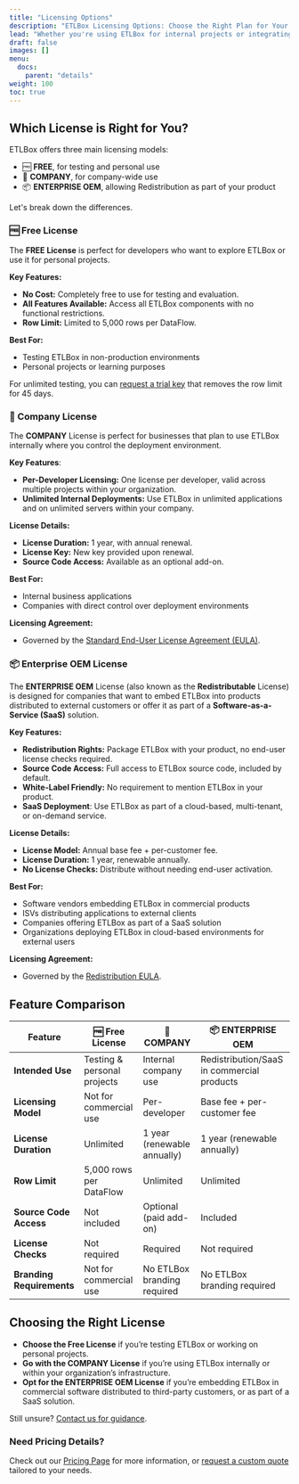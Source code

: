 ```yaml
---
title: "Licensing Options"
description: "ETLBox Licensing Options: Choose the Right Plan for Your Needs"
lead: "Whether you're using ETLBox for internal projects or integrating it into commercial products, we offer flexible licensing options tailored to fit your business needs."
draft: false
images: []
menu:
  docs:
    parent: "details"
weight: 100
toc: true
---
```


## Which License is Right for You?

ETLBox offers three main licensing models:
- 🆓 **FREE**, for testing and personal use
- 🏢 **COMPANY**, for company-wide use
- 📦 **ENTERPRISE OEM**, allowing Redistribution as part of your product

Let's break down the differences.

### 🆓 Free License

The **FREE License** is perfect for developers who want to explore ETLBox or use it for personal projects.

**Key Features:**
- **No Cost:** Completely free to use for testing and evaluation.
- **All Features Available:** Access all ETLBox components with no functional restrictions.
- **Row Limit:** Limited to 5,000 rows per DataFlow.

**Best For:**
- Testing ETLBox in non-production environments
- Personal projects or learning purposes

For unlimited testing, you can [request a trial key](https://www.etlbox.app) that removes the row limit for 45 days.


### 🏢 Company License

The **COMPANY** License is perfect for businesses that plan to use ETLBox internally where you control the deployment environment.

**Key Features**:
- **Per-Developer Licensing:** One license per developer, valid across multiple projects within your organization.
- **Unlimited Internal Deployments:** Use ETLBox in unlimited applications and on unlimited servers within your company.

**License Details:**
- **License Duration:** 1 year, with annual renewal.
- **License Key:** New key provided upon renewal.
- **Source Code Access:** Available as an optional add-on.

**Best For:**
- Internal business applications
- Companies with direct control over deployment environments

**Licensing Agreement:**
- Governed by the [Standard End-User License Agreement (EULA)](/support/eula/standard-eula/).


### 📦 Enterprise OEM License

The **ENTERPRISE OEM** License (also known as the **Redistributable** License) is designed for companies that want to embed ETLBox into products distributed to external customers or offer it as part of a **Software-as-a-Service (SaaS)** solution.

**Key Features:**
- **Redistribution Rights:** Package ETLBox with your product, no end-user license checks required.
- **Source Code Access:** Full access to ETLBox source code, included by default.
- **White-Label Friendly:** No requirement to mention ETLBox in your product.
- **SaaS Deployment**: Use ETLBox as part of a cloud-based, multi-tenant, or on-demand service.

**License Details:**
- **License Model:** Annual base fee + per-customer fee.
- **License Duration:** 1 year, renewable annually.
- **No License Checks:** Distribute without needing end-user activation.

**Best For:**
- Software vendors embedding ETLBox in commercial products
- ISVs distributing applications to external clients
- Companies offering ETLBox as part of a SaaS solution
- Organizations deploying ETLBox in cloud-based environments for external users

**Licensing Agreement:**
- Governed by the [Redistribution EULA](/support/eula/redistribution-eula/).


## Feature Comparison

| **Feature**               | 🆓 **Free License**                | 🏢 **COMPANY**                        | 📦 **ENTERPRISE OEM**                |
|---------------------------|------------------------------------|----------------------------------------|-------------------------------------|
| **Intended Use**          | Testing & personal projects        | Internal company use                   | Redistribution/SaaS in commercial products |
| **Licensing Model**       | Not for commercial use             | Per-developer                          | Base fee + per-customer fee          |
| **License Duration**      | Unlimited                          | 1 year (renewable annually)            | 1 year (renewable annually)          |
| **Row Limit**             | 5,000 rows per DataFlow            | Unlimited                              | Unlimited                            |
| **Source Code Access**    | Not included                       | Optional (paid add-on)                 | Included                             |
| **License Checks**        | Not required                       | Required                                | Not required                         |
| **Branding Requirements** | Not for commercial use             | No ETLBox branding required            | No ETLBox branding required          |


## Choosing the Right License

- **Choose the Free License** if you’re testing ETLBox or working on personal projects.
- **Go with the COMPANY License** if you’re using ETLBox internally or within your organization’s infrastructure.
- **Opt for the ENTERPRISE OEM License** if you’re embedding ETLBox in commercial software distributed to third-party customers, or as part of a SaaS solution.

Still unsure? [Contact us for guidance](/support/options/).

### Need Pricing Details?

Check out our [Pricing Page](/pricing/) for more information, or [request a custom quote](/support/contact/purchase/) tailored to your needs.

